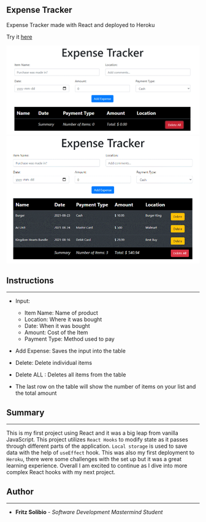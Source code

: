## Expense Tracker

Expense Tracker made with React and deployed to Heroku

Try it [here](https://fritz-expense-tracker.herokuapp.com/)

![Preview](./src/images/base_page.gif)
![usePreview](./src/images/use_page.gif)

## Instructions

---

- Input:

  - Item Name: Name of product
  - Location: Where it was bought
  - Date: When it was bought
  - Amount: Cost of the Item
  - Payment Type: Method used to pay

- Add Expense: Saves the input into the table
- Delete: Delete individual items
- Delete ALL : Deletes all items from the table

- The last row on the table will show the number of items on your list and the total amount

## Summary

---

This is my first project using React and it was a big leap from vanilla JavaScript. This project utilizes `React Hooks` to modify state as it passes through different parts of the application. `Local storage` is used to save data with the help of `useEffect` hook. This was also my first deployment to `Heroku`, there were some challenges with the set up but it was a great learning experience. Overall I am excited to continue as I dive into more complex React hooks with my next project.

## Author

---

- **Fritz Solibio** - _Software Development Mastermind Student_

